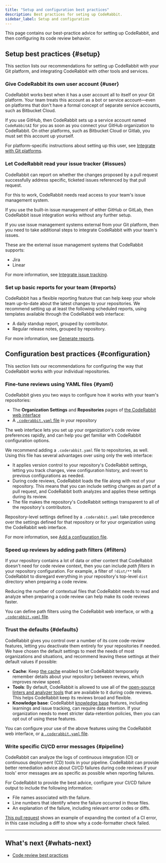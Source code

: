 ```yaml
---
title: "Setup and configuration best practices"
description: Best practices for seting up CodeRabbit.
sidebar_label: Setup and configuration
---
```


This page contains our best-practice advice for setting up CodeRabbit, and then
configuring its code review behavior.

## Setup best practices {#setup}

This section lists our recommendations for setting up CodeRabbit with your
Git platform, and integrating CodeRabbit with other tools and services.

### Give CodeRabbit its own user account {#user}

CodeRabbit works best when it has a user account all to itself on your Git platform.
Your team treats this account as a bot or service account—even on platforms that don't
have a formal concept of separate service accounts, such as Bitbucket Cloud.

If you use GitHub, then CodeRabbit sets up a service account named `CodeRabbitAI` for you as soon as you connect your GitHub organization to CodeRabbit. On other platforms, such as Bitbucket Cloud or Gitlab, you must set this account up yourself.

For platform-specific instructions about setting up this user, see
[Integrate with Git platforms](/platforms/).

### Let CodeRabbit read your issue tracker {#issues}

CodeRabbit can report on whether the changes proposed by a pull request
successfully address specific, ticketed issues referenced by that pull request.

For this to work, CodeRabbit needs read access to your team's issue management system.

If you use the built-in issue management of either GitHub or GitLab, then
CodeRabbit issue integration works without any further setup.

If you use issue management systems external from your Git platform, then you need to
take additional steps to integrate CodeRabbit with your team's issues.

These are the external issue management systems that CodeRabbit supports:

- Jira
- Linear

For more information, see [Integrate issue tracking](/integrations/issue-integrations/).

### Set up basic reports for your team {#reports}

CodeRabbit has a flexible reporting feature that can help keep your whole team
up-to-date about the latest changes to your repositories. We recommend setting
up at least the following scheduled reports, using templates available
through the CodeRabbit web interface:

- A daily standup report, grouped by contributor.
- Regular release notes, grouped by repository.

For more information, see [Generate reports](/guides/reports-overview).

## Configuration best practices {#configuration}

This section lists our recommendations for configuring the way that CodeRabbit
works with your individual repositories.

### Fine-tune reviews using YAML files {#yaml}

CodeRabbit gives you two ways to configure how it works with your team's repositories:

- The **Organization Settings** and **Repositories** pages of [the
  CodeRabbit web interface](https://app.coderabbit.ai/login)
- A [`.coderabbit.yaml` file](/getting-started/configure-coderabbit/) in your repository

The web interface lets you set up your organization's code review
preferences rapidly, and can help you get familiar with CodeRabbit configuration options.

We recommend adding a `.coderabbit.yaml` file to repositories, as well. Using this file has several advantages over using only the web interface:

- It applies version control to your repository's CodeRabbit settings, letting you track changes, view configuration history, and revert to previous configurations as needed.
- During code reviews, CodeRabbit loads the file along with rest of your repository. This means that you can include setting changes as part of a pull request, and CodeRabbit both analyzes and applies these settings during its review.
- The file makes the repository's CodeRabbit settings transparent to all of the repository's contributors.

Repository-level settings defined by a `.coderabbit.yaml` take precedence over the
settings defined for that repository or for your organization using the CodeRabbit web interface.

For more information, see [Add a configuration file](/getting-started/configure-coderabbit/).

### Speed up reviews by adding path filters {#filters}

If your repository contains a lot of data or other content that CodeRabbit
doesn't need for code review context, then you can include _path filters_ in
your repository configuration. For example, a filter of `!dist/**` tells CodeRabbit
to disregard everything in your repository's top-level `dist` directory when
preparing a code review.

Reducing the number of contextual files that CodeRabbit needs to read and analyze
when preparing a code review can help make its code reviews faster.

You can define path filters using the CodeRabbit
web interface, or with [a `.coderabbit.yaml` file](/getting-started/configure-coderabbit/).

### Trust the defaults {#defaults}

CodeRabbit gives you control over a number of its core code-review features, letting you deactivate them entirely for your repositories if needed. We have chosen the default settings to meet the needs of most organizations and situations, and recommend leaving these settings at their default values if possible:

- **Cache**: Keep [the cache](/reference/caching) enabled to let CodeRabbit temporarily remember details about your repository
  between reviews, which improves review speed.
- **Tools**: By default, CodeRabbit is allowed to use all of the [open-source linters and analyzer
  tools](/tools) that are available to it during code reviews. This helps CodeRabbit keep its reviews broad and flexible.
- **Knowledge base**: CodeRabbit [knowledge base](/integrations/knowledge-base/) features, including learnings and issue tracking, can require data retention. If your organization needs to meet stricter data-retention policies, then you can opt out of using these features.

You can configure your use of the above features using the CodeRabbit web interface, or [a `.coderabbit.yaml` file](/getting-started/configure-coderabbit/).

### Write specific CI/CD error messages {#pipeline}

CodeRabbit can analyze the logs of continuous integration (CI) or continuous
deployment (CD) tools in your pipeline. CodeRabbit can provide better remediation
advice about CI/CD failures during code reviews if your tools' error messages
are as specific as possible when reporting failures.

For CodeRabbit to provide the best advice, configure your CI/CD failure output to include the following information:

- File names associated with the failure.
- Line numbers that identify where the failure occurred in those files.
- An explanation of the failure, including relevant error codes or diffs.

[This pull request](https://github.com/ff14-advanced-market-search/temp-fe/pull/47/files) shows an example of expanding the context of a CI error,
in this case including a diff to show why a code-formatter check failed.

---

## What's next {#whats-next}

- [Code review best practices](/guides/code-review-best-practices)
